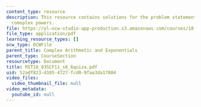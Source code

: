 ```yaml
---
content_type: resource
description: This resource contains solutions for the problem statements related to
  comoplex powers.
file: https://ol-ocw-studio-app-production.s3.amazonaws.com/courses/18-03sc-differential-equations-fall-2011/52adf823d1054727fcd09faa3da17884_MIT18_03SCF11_s6_6quiza.pdf
file_type: application/pdf
learning_resource_types: []
ocw_type: OCWFile
parent_title: Complex Arithmetic and Exponentials
parent_type: CourseSection
resourcetype: Document
title: MIT18_03SCF11_s6_6quiza.pdf
uid: 52adf823-d105-4727-fcd0-9faa3da17884
video_files:
  video_thumbnail_file: null
video_metadata:
  youtube_id: null
---
```

